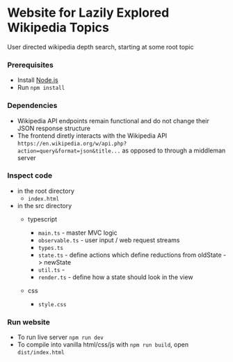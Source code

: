 # Website for Lazily Explored Wikipedia Topics
User directed wikipedia depth search, starting at some root topic

### Prerequisites
- Install [Node.js](https://nodejs.org/en/download)
- Run `npm install`


### Dependencies
- Wikipedia API endpoints remain functional and do not change their JSON response structure
- The frontend diretly interacts with the Wikipedia API `https://en.wikipedia.org/w/api.php?action=query&format=json&title...` as opposed to through a middleman server

### Inspect code
- in the root directory
    - `index.html`
- in the src directory
    - typescript
        - `main.ts` - master MVC logic
        - `observable.ts` - user input / web request streams
        - `types.ts`
        - `state.ts` - define actions which define reductions from oldState -> newState 
        - `util.ts` -
        - `render.ts` - define how a state should look in the view

    - css
        - `style.css`

### Run website
- To run live server `npm run dev`
- To compile into vanilla html/css/js with `npm run build`, open `dist/index.html`


